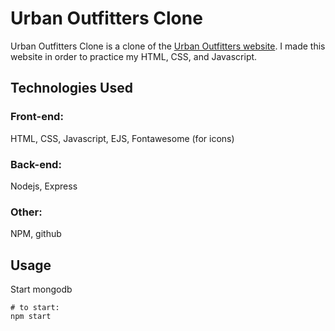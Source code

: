 # Urban Outfitters Clone

Urban Outfitters Clone is a clone of the [Urban Outfitters website](https://www.urbanoutfitters.com/). I made this website in order to practice my HTML, CSS, and Javascript.

## Technologies Used

### Front-end:
HTML, CSS, Javascript, EJS, Fontawesome (for icons)

### Back-end:
Nodejs, Express

### Other:
NPM, github 

## Usage
Start mongodb

```node
# to start:
npm start
